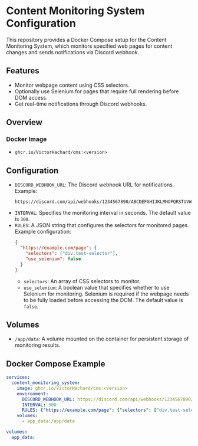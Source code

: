 # Content Monitoring System Configuration

This repository provides a Docker Compose setup for the Content Monitoring System, which monitors specified web pages for content changes and sends notifications via Discord webhook.

## Features
- Monitor webpage content using CSS selectors.
- Optionally use Selenium for pages that require full rendering before DOM access.
- Get real-time notifications through Discord webhooks.

## Overview

### Docker Image

  - `ghcr.io/VictorHachard/cms:<version>`

## Configuration

  - `DISCORD_WEBHOOK_URL`: The Discord webhook URL for notifications. Example:
    ```
    https://discord.com/api/webhooks/1234567890/ABCDEFGHIJKLMNOPQRSTUVWXYZ
    ```
  - `INTERVAL`: Specifies the monitoring interval in seconds. The default value is `300`.
  - `RULES`: A JSON string that configures the selectors for monitored pages. Example configuration:
    ```json
    {
      "https://example.com/page": {
        "selectors": ["div.test-selector"],
        "use_selenium": false
      }
    }
    ```
    - `selectors`: An array of CSS selectors to monitor.
    - `use_selenium`: A boolean value that specifies whether to use Selenium for monitoring. Selenium is required if the webpage needs to be fully loaded before accessing the DOM. The default value is `false`.

## Volumes

  - `/app/data`: A volume mounted on the container for persistent storage of monitoring results.


## Docker Compose Example

```yaml
services:
  content_monitoring_system:
    image: ghcr.io/VictorHachard/cms:<version>
    environment:
      DISCORD_WEBHOOK_URL: https://discord.com/api/webhooks/1234567890/ABCDEFGHIJKLMNOPQRSTUVWXYZ
      INTERVAL: 300
      RULES: {"https://example.com/page": {"selectors": ["div.test-selector"], "use_selenium": false}}
    volumes:
      - app_data:/app/data

volumes:
  app_data:
```
